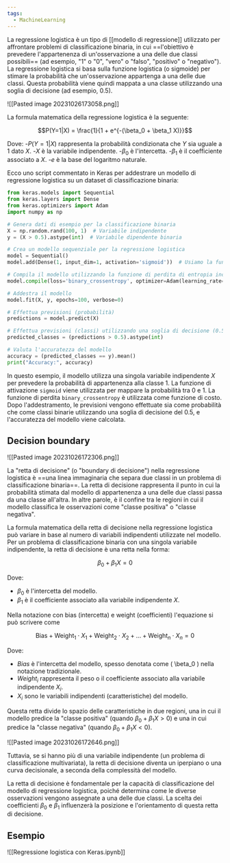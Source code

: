 ```yaml
---
tags:
  - MachineLearning
---
```

La regressione logistica è un tipo di [[modello di regressione]] utilizzato per affrontare problemi di classificazione binaria, in cui ==l'obiettivo è prevedere l'appartenenza di un'osservazione a una delle due classi possibili== (ad esempio, "1" o "0", "vero" o "falso", "positivo" o "negativo").
La regressione logistica si basa sulla funzione logistica (o sigmoide) per stimare la probabilità che un'osservazione appartenga a una delle due classi. Questa probabilità viene quindi mappata a una classe utilizzando una soglia di decisione (ad esempio, 0.5).

![[Pasted image 20231026173058.png]]

La formula matematica della regressione logistica è la seguente:

$$P(Y=1|X) = \frac{1}{1 + e^{-(\beta_0 + \beta_1 X)}}$$

Dove:
-$P(Y=1|X)$ rappresenta la probabilità condizionata che $Y$ sia uguale a 1 dato $X$.
-$X$ è la variabile indipendente.
-$\beta_0$ è l'intercetta.
-$\beta_1$ è il coefficiente associato a $X$.
-$e$ è la base del logaritmo naturale.

Ecco uno script commentato in Keras per addestrare un modello di regressione logistica su un dataset di classificazione binaria:

```python
from keras.models import Sequential
from keras.layers import Dense
from keras.optimizers import Adam
import numpy as np

# Genera dati di esempio per la classificazione binaria
X = np.random.rand(100, 1)  # Variabile indipendente
y = (X > 0.5).astype(int)  # Variabile dipendente binaria

# Crea un modello sequenziale per la regressione logistica
model = Sequential()
model.add(Dense(1, input_dim=1, activation='sigmoid'))  # Usiamo la funzione di attivazione sigmoide

# Compila il modello utilizzando la funzione di perdita di entropia incrociata binaria
model.compile(loss='binary_crossentropy', optimizer=Adam(learning_rate=0.01), metrics=['accuracy'])

# Addestra il modello
model.fit(X, y, epochs=100, verbose=0)

# Effettua previsioni (probabilità)
predictions = model.predict(X)

# Effettua previsioni (classi) utilizzando una soglia di decisione (0.5)
predicted_classes = (predictions > 0.5).astype(int)

# Valuta l'accuratezza del modello
accuracy = (predicted_classes == y).mean()
print("Accuracy:", accuracy)
```

In questo esempio, il modello utilizza una singola variabile indipendente $X$ per prevedere la probabilità di appartenenza alla classe 1.
La funzione di attivazione `sigmoid` viene utilizzata per mappare la probabilità tra 0 e 1. La funzione di perdita `binary_crossentropy` è utilizzata come funzione di costo.
Dopo l'addestramento, le previsioni vengono effettuate sia come probabilità che come classi binarie utilizzando una soglia di decisione del 0.5, e l'accuratezza del modello viene calcolata.

## Decision boundary

![[Pasted image 20231026172306.png]]

La "retta di decisione" (o "boundary di decisione") nella regressione logistica è ==una linea immaginaria che separa due classi in un problema di classificazione binaria==. La retta di decisione rappresenta il punto in cui la probabilità stimata dal modello di appartenenza a una delle due classi passa da una classe all'altra.
In altre parole, è il confine tra le regioni in cui il modello classifica le osservazioni come "classe positiva" o "classe negativa".

La formula matematica della retta di decisione nella regressione logistica può variare in base al numero di variabili indipendenti utilizzate nel modello. Per un problema di classificazione binaria con una singola variabile indipendente, la retta di decisione è una retta nella forma:

$$ \beta_0 + \beta_1 X = 0$$

Dove:
- $\beta_0$ è l'intercetta del modello.
- $\beta_1$ è il coefficiente associato alla variabile indipendente $X$.

Nella notazione con bias (intercetta) e weight (coefficienti) l'equazione si può scrivere come

$$\text{Bias} + \text{Weight}_1 \cdot X_1 + \text{Weight}_2 \cdot X_2 + \ldots + \text{Weight}_n \cdot X_n = 0$$

Dove:
- $Bias$ è l'intercetta del modello, spesso denotata come \( \beta_0 \) nella notazione tradizionale.
- $Weight_i$ rappresenta il peso o il coefficiente associato alla variabile indipendente $X_i$.
- $X_i$ sono le variabili indipendenti (caratteristiche) del modello.

Questa retta divide lo spazio delle caratteristiche in due regioni, una in cui il modello predice la "classe positiva" (quando $\beta_0 + \beta_1 X > 0$) e una in cui predice la "classe negativa" (quando $\beta_0 + \beta_1 X < 0$).

![[Pasted image 20231026172646.png]]

Tuttavia, se si hanno più di una variabile indipendente (un problema di classificazione multivariata), la retta di decisione diventa un iperpiano o una curva decisionale, a seconda della complessità del modello.

La retta di decisione è fondamentale per la capacità di classificazione del modello di regressione logistica, poiché determina come le diverse osservazioni vengono assegnate a una delle due classi. La scelta dei coefficienti $\beta_0$ e $\beta_1$ influenzerà la posizione e l'orientamento di questa retta di decisione.

## Esempio
![[Regressione logistica con Keras.ipynb]]